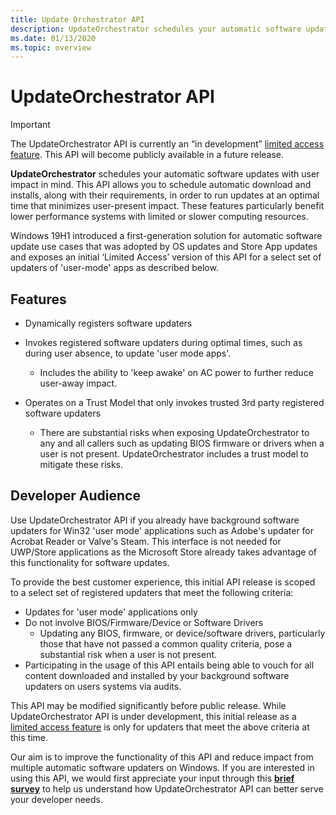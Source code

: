 ```yaml
---
title: Update Orchestrator API
description: UpdateOrchestrator schedules your automatic software updates with user impact in mind. 
ms.date: 01/13/2020
ms.topic: overview
---
```


# UpdateOrchestrator API

> [!IMPORTANT]
> The UpdateOrchestrator API is currently an “in development”  [limited access feature](/uwp/api/windows.applicationmodel.limitedaccessfeatures). This API will become publicly available in a future release.

**UpdateOrchestrator** schedules your automatic software updates with user impact in mind. This API allows you to schedule automatic download and installs, along with their requirements, in order to run updates at an optimal time that minimizes user-present impact. These features particularly benefit lower performance systems with limited or slower computing resources.

Windows 19H1 introduced a first-generation solution for automatic software update use cases that was adopted by OS updates and Store App updates and exposes an initial ‘Limited Access’ version of this API for a select set of  updaters of 'user-mode' apps as described below.

## Features

- Dynamically registers software updaters
 
- Invokes registered software updaters during optimal times, such as during user absence, to update 'user mode apps'.
    - Includes the ability to 'keep awake' on AC power to further reduce user-away impact.

- Operates on a Trust Model that only invokes trusted 3rd party registered software updaters
    - There are substantial risks when exposing UpdateOrchestrator to any and all callers such as updating BIOS firmware or drivers when a user is not present.  UpdateOrchestrator includes a trust model to mitigate these risks.


## Developer Audience

Use UpdateOrchestrator API if you already have background software updaters for Win32 'user mode' applications such as Adobe's updater for Acrobat Reader or Valve's Steam. This interface is not needed for UWP/Store applications as the Microsoft Store already takes advantage of this functionality for software updates.

To provide the best customer experience, this initial API release is scoped to a select set of registered updaters that meet the following criteria:


- Updates for 'user mode' applications only
- Do not involve BIOS/Firmware/Device or Software Drivers
    - Updating any BIOS, firmware, or device/software drivers, particularly those that have not passed a common quality criteria, pose a substantial risk when a user is not present. 
- Participating in the usage of this API entails being able to vouch for all content downloaded and installed by your background software updaters on users systems via audits. 

This API may be modified significantly before public release.   While UpdateOrchestrator API is under development, this initial release as a [limited access feature](/uwp/api/windows.applicationmodel.limitedaccessfeatures) is only for updaters that meet the above criteria at this time. 

Our aim is to improve the functionality of this API and reduce impact from multiple automatic software updaters on Windows. If you are interested in using this API, we would first appreciate your input through this [**brief survey**](https://aka.ms/UOAPISurvey) to help us understand how UpdateOrchestrator API can better serve your developer needs.

